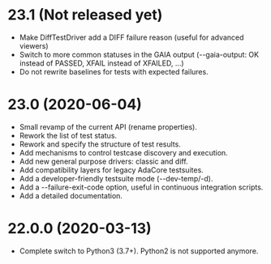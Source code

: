 23.1 (Not released yet)
=======================

* Make DiffTestDriver add a DIFF failure reason (useful for advanced viewers)
* Switch to more common statuses in the GAIA output (--gaia-output: OK instead
  of PASSED, XFAIL instead of XFAILED, ...)
* Do not rewrite baselines for tests with expected failures.

23.0 (2020-06-04)
=================

* Small revamp of the current API (rename properties).
* Rework the list of test status.
* Rework and specify the structure of test results.
* Add mechanisms to control testcase discovery and execution.
* Add new general purpose drivers: classic and diff.
* Add compatibility layers for legacy AdaCore testsuites.
* Add a developer-friendly testsuite mode (--dev-temp/-d).
* Add a --failure-exit-code option, useful in continuous integration scripts.
* Add a detailed documentation.

22.0.0 (2020-03-13)
===================

* Complete switch to Python3 (3.7+). Python2 is not supported anymore.

